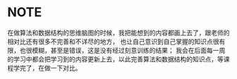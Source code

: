 # NOTE
在做算法和数据结构的思维脑图的时候，我把能想到的内容都画上去了，跟老师的相对比还有很多不完善和不详尽的地方，
也让自己意识到自己掌握的知识点很有限，也很模糊，甚至是错误，这是没有经过刻意训练的结果；
我会在后面每一周的学习中都会把学习到的内容更新上去，以此完善算法和数据结构的知识点，等课程学完了，在做一下对比。